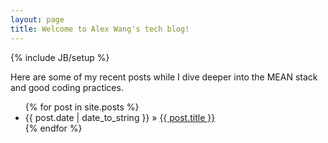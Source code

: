 ```yaml
---
layout: page
title: Welcome to Alex Wang's tech blog!
---
```

{% include JB/setup %}

Here are some of my recent posts while I dive deeper into the MEAN stack and good coding practices.

<ul class="posts">
  {% for post in site.posts %}
    <li><span>{{ post.date | date_to_string }}</span> &raquo; <a href="{{ BASE_PATH }}{{ post.url }}">{{ post.title }}</a></li>
  {% endfor %}
</ul>



